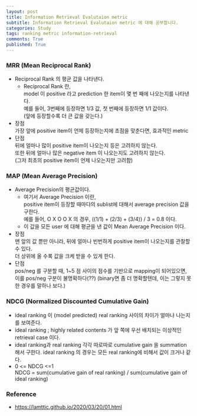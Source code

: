 ```yaml
---
layout: post
title: Information Retrieval Evalutaion metric 
subtitle: Information Retrieval Evalutaion metric 에 대해 공부합니다. 
categories: Study
tags: ranking metric information-retrieval
comments: True
published: True
---
```


### MRR (Mean Reciprocal Rank)

- Reciprocal Rank 의 평균 값을 나타낸다. 
    - Reciprocal Rank 란, <br>
        model 이 positive 라고 prediction 한 item이 몇 번 째에 나오는지를 나타낸다. <br>
        예를 들어, 3번째에 등장하면 1/3 값, 첫 번째에 등장하면 1/1 값이다. <br>
        (앞에 등장할수록 더 큰 값을 갖는다.) <br>
- 장점 <br>
    가장 앞에 positive item이 언제 등장하는지에 초점을 맞춘다면, 효과적인 metric
- 단점 <br>
    뒤에 얼마나 많이 positive item이 나오는지 등은 고려하지 않는다. <br>
    또한 뒤에 얼마나 많은 negative item 이 나오는지도 고려하지 않는다. <br>
    (그저 최초의 positive item이 언제 나오는지만 고려함)<br>

### MAP (Mean Average Precision)

- Average Precision의 평균값이다. 
    - 여기서 Average Precision 이란, <br>
        positive item이 등장할 때마다의 sublist에 대해서 average precision 값을 구한다. <br>
        예를 들어, O X O O X 의 경우, ((1/1) + (2/3) + (3/4)) / 3 = 0.8 이다. <br>
    - 이 값을 모든 user 에 대해 평균을 낸 값이 Mean Average Precision 이다. 
- 장점 <br>
    맨 앞의 값 뿐만 아니라, 뒤에 얼마나 빈번하게 positive item이 나오는지를 관찰할 수 있다. <br>
    더 상위에 올 수록 값을 크케 받을 수 있게 한다. <br>
- 단점 <br>
    pos/neg 를 구분할 때, 1~5 점 사이의 점수를 기반으로 mapping이 되어있으면, 이를 pos/neg 구분이 불명확하다(??) (binary면 좀 더 명확할텐데, 이는 그렇지 못한 경우를 말하나 보다.)<br>

### NDCG (Normalized Discounted Cumulative Gain)

- ideal ranking 이 (model predicted) real ranking 사이의 차이가 얼마나 나는지를 보여준다. 
- ideal ranking ; highly related contents 가 앞 쪽에 우선 배치되는 이상적인 retrieval case 이다. 
- ideal ranking과 real ranking 각각 따로따로 cumulative gain 을 summation 해서 구한다. ideal ranking 의 경우는 모든 real ranking에 비해서 값이 크거나 같다. 
-  0 <= NDCG <=1<br>
   NDCG = sum(cumulative gain of real ranking) / sum(cumulative gain of ideal ranking)





### Reference
- https://lamttic.github.io/2020/03/20/01.html
